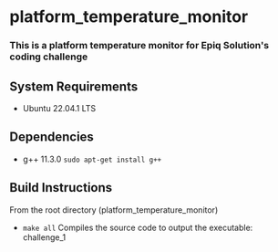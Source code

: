 # platform_temperature_monitor

### This is a platform temperature monitor for Epiq Solution's coding challenge


## System Requirements
* Ubuntu 22.04.1 LTS

## Dependencies
* g++ 11.3.0 ``` sudo apt-get install g++ ```

## Build Instructions
From the root directory (platform_temperature_monitor)
* ```make all``` Compiles the source code to output the executable: challenge_1